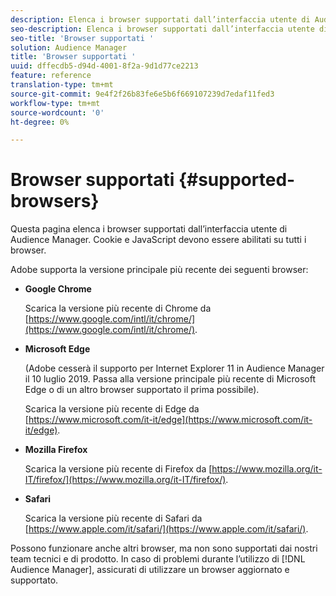 ```yaml
---
description: Elenca i browser supportati dall’interfaccia utente di Audience Manager. Cookie e JavaScript devono essere abilitati su tutti i browser.
seo-description: Elenca i browser supportati dall’interfaccia utente di Audience Manager. Cookie e JavaScript devono essere abilitati su tutti i browser.
seo-title: 'Browser supportati '
solution: Audience Manager
title: 'Browser supportati '
uuid: dffecdb5-d94d-4001-8f2a-9d1d77ce2213
feature: reference
translation-type: tm+mt
source-git-commit: 9e4f2f26b83fe6e5b6f669107239d7edaf11fed3
workflow-type: tm+mt
source-wordcount: '0'
ht-degree: 0%

---
```



# Browser supportati {#supported-browsers}

Questa pagina elenca i browser supportati dall’interfaccia utente di Audience Manager. Cookie e JavaScript devono essere abilitati su tutti i browser.

<!-- 

c_supported_browsers.xml

 -->

Adobe supporta la versione principale più recente dei seguenti browser:

* **Google Chrome**

   Scarica la versione più recente di Chrome da [https://www.google.com/intl/it/chrome/](https://www.google.com/intl/it/chrome/).

* **Microsoft Edge**

   (Adobe cesserà il supporto per Internet Explorer 11 in Audience Manager il 10 luglio 2019. Passa alla versione principale più recente di Microsoft Edge o di un altro browser supportato il prima possibile).

   Scarica la versione più recente di Edge da [https://www.microsoft.com/it-it/edge](https://www.microsoft.com/it-it/edge).

* **Mozilla Firefox**

   Scarica la versione più recente di Firefox da [https://www.mozilla.org/it-IT/firefox/](https://www.mozilla.org/it-IT/firefox/).

* **Safari**

   Scarica la versione più recente di Safari da [https://www.apple.com/it/safari/](https://www.apple.com/it/safari/).

Possono funzionare anche altri browser, ma non sono supportati dai nostri team tecnici e di prodotto. In caso di problemi durante l’utilizzo di [!DNL Audience Manager], assicurati di utilizzare un browser aggiornato e supportato.
